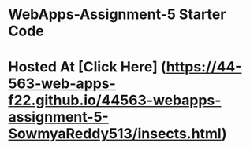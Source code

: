# WebApps-Assignment-5 Starter Code
# Hosted At [Click Here] (https://44-563-web-apps-f22.github.io/44563-webapps-assignment-5-SowmyaReddy513/insects.html)
